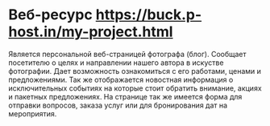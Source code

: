 # Веб-ресурс https://buck.p-host.in/my-project.html
Является персональной веб-страницей фотографа (блог). Сообщает посетителю о целях и направлении нашего автора в искустве фотографии. 
Дает возможность ознакомиться с его работами, ценами и предложениями. Так же отображается новостная информация о исключительных событиях на которые стоит обратить внимание, акциях и пакетных предложениях.
На странице так же имеется форма для отправки вопросов, заказа услуг или для бронирования дат на мероприятия.
